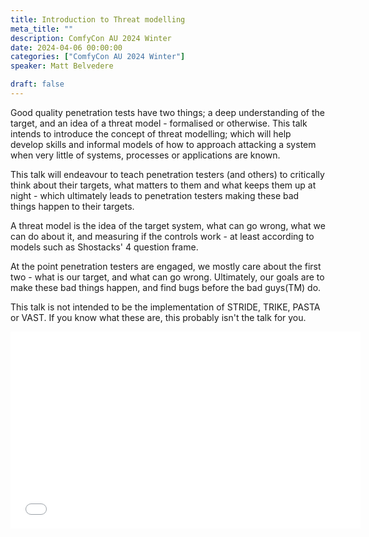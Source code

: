 ```yaml
---
title: Introduction to Threat modelling
meta_title: ""
description: ComfyCon AU 2024 Winter
date: 2024-04-06 00:00:00
categories: ["ComfyCon AU 2024 Winter"]
speaker: Matt Belvedere

draft: false
---
```

Good quality penetration tests have two things; a deep understanding of the target,
and an idea of a threat model - formalised or otherwise. This talk intends to introduce the concept of threat modelling; which will help develop skills and informal models of how to approach attacking a system when very little of systems, processes or applications are known. 

This talk will endeavour to teach penetration testers (and others) to critically think about
their targets, what matters to them and what keeps them up at night - which ultimately leads to penetration testers making these bad things happen to their targets.

A threat model is the idea of the target system, what can go wrong, what we can do about it,
and measuring if the controls work - at least according to models such as Shostacks' 4 question frame.

At the point penetration testers are engaged, we mostly care about the first two - what is our target, and what can go wrong. Ultimately, our goals are to make these bad things happen, and find bugs before the bad guys(TM) do.

This talk is not intended to be the implementation of STRIDE, TRIKE, PASTA or VAST. If you know what these are, this probably isn't the talk for you.

<iframe width="560" height="315" src="None" title="YouTube video player" frameborder="0" allow="accelerometer; autoplay; clipboard-write; encrypted-media; gyroscope; picture-in-picture; web-share" allowfullscreen></iframe>